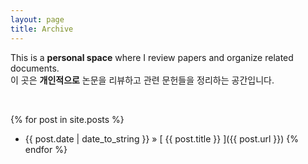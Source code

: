 ```yaml
---
layout: page
title: Archive
---
```


This is a **personal space** where I review papers and organize related documents.  
이 곳은 **개인적으로** 논문을 리뷰하고 관련 문헌들을 정리하는 공간입니다.  

<br>

{% for post in site.posts %}
  * {{ post.date | date_to_string }} &raquo; [ {{ post.title }} ]({{ post.url }})
{% endfor %}